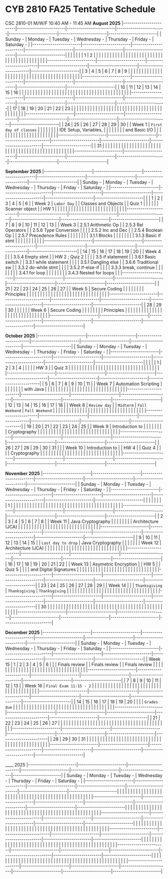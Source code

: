 # CYB 2810 FA25 Tentative Schedule
CSC 2810-01 M/W/F 10:40 AM - 11:45 AM
**August 2025**
|------------------------|------------------------|------------------------|------------------------|------------------------|------------------------|------------------------|
| Sunday               - | Monday               - | Tuesday              - | Wednesday            - | Thursday             - | Friday               - | Saturday             - |
|------------------------|------------------------|------------------------|------------------------|------------------------|------------------------|------------------------|
|                        |                        |                        |                        |                        |                      1 |                      2 |
|                        |                        |                        |                        |                        |                        |                        |
|                        |                        |                        |                        |                        |                        |                        |
|                        |                        |                        |                        |                        |                        |                        |
|                        |                        |                        |                        |                        |                        |                        |
|                        |                        |                        |                        |                        |                        |                        |
|------------------------|------------------------|------------------------|------------------------|------------------------|------------------------|------------------------|
| 3                      | 4                      |                      5 |                      6 |                      7 |                      8 |                      9 |
|                        |                        |                        |                        |                        |                        |                        |
|                        |                        |                        |                        |                        |                        |                        |
|                        |                        |                        |                        |                        |                        |                        |
|                        |                        |                        |                        |                        |                        |                        |
|                        |                        |                        |                        |                        |                        |                        |
|------------------------|------------------------|------------------------|------------------------|------------------------|------------------------|------------------------|
| 10                     | 11                     |                     12 |                     13 |                     14 |                     15 |                     16 |
|                        |                        |                        |                        |                        |                        |                        |
|                        |                        |                        |                        |                        |                        |                        |
|                        |                        |                        |                        |                        |                        |                        |
|                        |                        |                        |                        |                        |                        |                        |
|                        |                        |                        |                        |                        |                        |                        |
|------------------------|------------------------|------------------------|------------------------|------------------------|------------------------|------------------------|
| 17                     | 18                     |                     19 |                     20 |                     21 |                     22 |                     23 |
|                        |                        |                        |                        |                        |                        |                        |
|                        |                        |                        |                        |                        |                        |                        |
|                        |                        |                        |                        |                        |                        |                        |
|                        |                        |                        |                        |                        |                        |                        |
|                        |                        |                        |                        |                        |                        |                        |
|------------------------|------------------------|------------------------|------------------------|------------------------|------------------------|------------------------|
| 24                     | 25                     |                     26 |                     27 |                     28 |                     29 |                     30 |
| Week 1                 | `First day of classes` |                        |                        |                        |                        |                        |
|                        | IDE Setup, Variables,  |                        |                        |                        |                        |                        |
|                        | and Basic I/O          |                        |                        |                        |                        |                        |
|                        |                        |                        |                        |                        |                        |                        |
|                        |                        |                        |                        |                        |                        |                        |
|------------------------|------------------------|------------------------|------------------------|------------------------|------------------------|------------------------|
| 31                     |                        |                        |                        |                        |                        |                        |
|                        |                        |                        |                        |                        |                        |                        |
|                        |                        |                        |                        |                        |                        |                        |
|                        |                        |                        |                        |                        |                        |                        |
|                        |                        |                        |                        |                        |                        |                        |
|                        |                        |                        |                        |                        |                        |                        |
|------------------------|------------------------|------------------------|------------------------|------------------------|------------------------|------------------------|

**September 2025**
|------------------------|------------------------|------------------------|------------------------|------------------------|------------------------|------------------------|
| Sunday               - | Monday               - | Tuesday              - | Wednesday            - | Thursday             - | Friday               - | Saturday             - |
|------------------------|------------------------|------------------------|------------------------|------------------------|------------------------|------------------------|
|                        | 1                      |                      2 | 3                      |                      4 | 5                      |                      6 |
| Week 2                 | `Labor Day`            |                        | Classes and Objects    |                        | Quiz 1                 |                        |
|                        |                        |                        | Scanner object         |                        | HW 1                   |                        |
|                        |                        |                        |                        |                        |                        |                        |
|                        |                        |                        |                        |                        |                        |                        |
|                        |                        |                        |                        |                        |                        |                        |
|------------------------|------------------------|------------------------|------------------------|------------------------|------------------------|------------------------|
| 7                      | 8                      |                      9 | 10                     |                     11 | 12                     |                     13 |
| Week 3                 | 2.5.1 Arithmetic Op    |                        | 2.5.3 Rel Operators    |                        | 2.5.6 Type Conversion  |                        |
|                        | 2.5.2 Inc and Dec      |                        | 2.5.4 Boolean Op       |                        | 2.5.7 Precedence Rules |                        |
|                        |                        |                        |                        |                        | 3.1.1 Blocks           |                        |
|                        |                        |                        |                        |                        | 3.1.3 Basic if stmt    |                        |
|                        |                        |                        |                        |                        |                        |                        |
|------------------------|------------------------|------------------------|------------------------|------------------------|------------------------|------------------------|
| 14                     | 15                     |                     16 | 17                     |                     18 | 19                     |                     20 |
| Week 4                 |                        |                        | 3.5.4 Empty stmt       |                        | HW 2 ; Quiz 2          |                        |
|                        | 3.5 if statement       |                        | 3.6.1 Basic switch     |                        | 3.3.1 while statement  |                        |
|                        | 3.5.1 Dangling else    |                        | 3.6.6 Traditional sw   |                        | 3.3.2 do-while stmt    |                        |
|                        | 3.5.2 if-else-if       |                        |                        |                        | 3.3.3 break, continue  |                        |
|                        |                        |                        |                        |                        | 3.4.1 for loop         |                        |
|                        |                        |                        |                        |                        | 3.4.3 Nested for loops |                        |
|------------------------|------------------------|------------------------|------------------------|------------------------|------------------------|------------------------|
| 21                     | 22                     |                     23 | 24                     |                     25 | 26                     |                     27 |
| Week 5                 | Secure Coding          |                        |                        |                        |                        |                        |
|                        | Principles             |                        |                        |                        |                        |                        |
|                        |                        |                        |                        |                        |                        |                        |
|                        |                        |                        |                        |                        |                        |                        |
|                        |                        |                        |                        |                        |                        |                        |
|------------------------|------------------------|------------------------|------------------------|------------------------|------------------------|------------------------|
| 28                     | 29                     |                     30 |                        |                        |                        |                        |
| Week 6                 | Secure Coding          |                        |                        |                        |                        |                        |
|                        | Principles             |                        |                        |                        |                        |                        |
|                        |                        |                        |                        |                        |                        |                        |
|                        |                        |                        |                        |                        |                        |                        |
|                        |                        |                        |                        |                        |                        |                        |
|------------------------|------------------------|------------------------|------------------------|------------------------|------------------------|------------------------|

**October 2025**
|------------------------|------------------------|------------------------|------------------------|------------------------|------------------------|------------------------|
| Sunday               - | Monday               - | Tuesday              - | Wednesday            - | Thursday             - | Friday               - | Saturday             - |
|------------------------|------------------------|------------------------|------------------------|------------------------|------------------------|------------------------|
|                        |                        |                        | 1                      | 2                      | 3                      |                      4 |
|                        |                        |                        | HW 3                   |                        | Quiz 3                 |                        |
|                        |                        |                        |                        |                        |                        |                        |
|                        |                        |                        |                        |                        |                        |                        |
|                        |                        |                        |                        |                        |                        |                        |
|                        |                        |                        |                        |                        |                        |                        |
|------------------------|------------------------|------------------------|------------------------|------------------------|------------------------|------------------------|
| 5                      | 6                      |                      7 | 8                      | 9                      | 10                     |                     11 |
| Week 7                 | Automation Scripting   |                        |                        |                        |                        |                        |
|                        | with Java              |                        |                        |                        |                        |                        |
|                        |                        |                        |                        |                        |                        |                        |
|                        |                        |                        |                        |                        |                        |                        |
|                        |                        |                        |                        |                        |                        |                        |
|------------------------|------------------------|------------------------|------------------------|------------------------|------------------------|------------------------|
| 12                     | 13                     |                     14 | 15                     | 16                     | 17                     |                     18 |
| Week 8                 | `Review day`           |                        | `Midterm`              | `Fall Weekend`         | `Fall Weekend`         |                        |
|                        |                        |                        |                        |                        |                        |                        |
|                        |                        |                        |                        |                        |                        |                        |
|                        |                        |                        |                        |                        |                        |                        |
|                        |                        |                        |                        |                        |                        |                        |
|------------------------|------------------------|------------------------|------------------------|------------------------|------------------------|------------------------|
| 19                     | 20                     |                     21 | 22                     | 23                     | 24                     |                     25 |
| Week 9                 | Introduction to        |                        |                        |                        |                        |                        |
|                        | Cryptography           |                        |                        |                        |                        |                        |
|                        |                        |                        |                        |                        |                        |                        |
|                        |                        |                        |                        |                        |                        |                        |
|                        |                        |                        |                        |                        |                        |                        |
|------------------------|------------------------|------------------------|------------------------|------------------------|------------------------|------------------------|
| 26                     | 27                     |                     28 | 29                     | 30                     | 31                     |                        |
| Week 10                | Introduction to        |                        | HW 4                   |                        | Quiz 4                 |                        |
|                        | Cryptography           |                        |                        |                        |                        |                        |
|                        |                        |                        |                        |                        |                        |                        |
|                        |                        |                        |                        |                        |                        |                        |
|                        |                        |                        |                        |                        |                        |                        |
|------------------------|------------------------|------------------------|------------------------|------------------------|------------------------|------------------------|

**November 2025**
|------------------------|------------------------|------------------------|------------------------|------------------------|------------------------|------------------------|
| Sunday               - | Monday               - | Tuesday              - | Wednesday            - | Thursday             - | Friday               - | Saturday             - |
|------------------------|------------------------|------------------------|------------------------|------------------------|------------------------|------------------------|
|                        |                        |                        |                        |                        |                        |                      1 |
|                        |                        |                        |                        |                        |                        |                        |
|                        |                        |                        |                        |                        |                        |                        |
|                        |                        |                        |                        |                        |                        |                        |
|                        |                        |                        |                        |                        |                        |                        |
|                        |                        |                        |                        |                        |                        |                        |
|------------------------|------------------------|------------------------|------------------------|------------------------|------------------------|------------------------|
| 2                      | 3                      |                      4 | 5                      | 6                      | 7                      |                      8 |
| Week 11                | Java Cryptography      |                        |                        |                        |                        |                        |
|                        | Architecture (JCA)     |                        |                        |                        |                        |                        |
|                        |                        |                        |                        |                        |                        |                        |
|                        |                        |                        |                        |                        |                        |                        |
|                        |                        |                        |                        |                        |                        |                        |
|------------------------|------------------------|------------------------|------------------------|------------------------|------------------------|------------------------|
| 9                      | 10                     |                     11 | 12                     | 13                     | 14                     |                     15 |
| `Last day to drop`     | Java Cryptography      |                        |                        |                        |                        |                        |
| Week 12                | Architecture (JCA)     |                        |                        |                        |                        |                        |
|                        |                        |                        |                        |                        |                        |                        |
|                        |                        |                        |                        |                        |                        |                        |
|                        |                        |                        |                        |                        |                        |                        |
|------------------------|------------------------|------------------------|------------------------|------------------------|------------------------|------------------------|
| 16                     | 17                     |                     18 | 19                     | 20                     | 21                     |                     22 |
| Week 13                | Asymetric Encryption   |                        | HW 5                   |                        | Quiz 5                 |                        |
|                        | and Digital Signatures |                        |                        |                        |                        |                        |
|                        |                        |                        |                        |                        |                        |                        |
|                        |                        |                        |                        |                        |                        |                        |
|                        |                        |                        |                        |                        |                        |                        |
|------------------------|------------------------|------------------------|------------------------|------------------------|------------------------|------------------------|
| 23                     | 24                     |                     25 | 26                     | 27                     | 28                     |                     29 |
| Week 14                |                        |                        | `Thanksgiving`         | `Thanksgiving`         | `Thanksgiving`         |                        |
|                        |                        |                        |                        |                        |                        |                        |
|                        |                        |                        |                        |                        |                        |                        |
|                        |                        |                        |                        |                        |                        |                        |
|                        |                        |                        |                        |                        |                        |                        |
|------------------------|------------------------|------------------------|------------------------|------------------------|------------------------|------------------------|
| 30                     |                        |                        |                        |                        |                        |                        |
|                        |                        |                        |                        |                        |                        |                        |
|                        |                        |                        |                        |                        |                        |                        |
|                        |                        |                        |                        |                        |                        |                        |
|                        |                        |                        |                        |                        |                        |                        |
|                        |                        |                        |                        |                        |                        |                        |
|------------------------|------------------------|------------------------|------------------------|------------------------|------------------------|------------------------|

**December 2025**
|------------------------|------------------------|------------------------|------------------------|------------------------|------------------------|------------------------|
| Sunday               - | Monday               - | Tuesday              - | Wednesday            - | Thursday             - | Friday               - | Saturday             - |
|------------------------|------------------------|------------------------|------------------------|------------------------|------------------------|------------------------|
| Week 15                | 1                      | 2                      | 3                      |                      4 | 5                      |                      6 |
|                        | Finals review          |                        | Finals review          |                        | Finals review          |                        |
|                        |                        |                        |                        |                        |                        |                        |
|                        |                        |                        |                        |                        |                        |                        |
|                        |                        |                        |                        |                        |                        |                        |
|                        |                        |                        |                        |                        |                        |                        |
|------------------------|------------------------|------------------------|------------------------|------------------------|------------------------|------------------------|
| 7                      | 8                      | 9                      | 10                     |                     11 | 12                     |                     13 |
| Week 16                | `Final Exam 11:15 - 2` |                        |                        |                        |                        |                        |
|                        |                        |                        |                        |                        |                        |                        |
|                        |                        |                        |                        |                        |                        |                        |
|                        |                        |                        |                        |                        |                        |                        |
|                        |                        |                        |                        |                        |                        |                        |
|------------------------|------------------------|------------------------|------------------------|------------------------|------------------------|------------------------|
| 14                     | 15                     | 16                     | 17                     |                     18 | 19                     |                     20 |
|                        |                        | `Grades due`           |                        |                        |                        |                        |
|                        |                        |                        |                        |                        |                        |                        |
|                        |                        |                        |                        |                        |                        |                        |
|                        |                        |                        |                        |                        |                        |                        |
|                        |                        |                        |                        |                        |                        |                        |
|------------------------|------------------------|------------------------|------------------------|------------------------|------------------------|------------------------|
| 21                     | 22                     | 23                     | 24                     |                     25 | 26                     |                     27 |
|                        |                        |                        |                        |                        |                        |                        |
|                        |                        |                        |                        |                        |                        |                        |
|                        |                        |                        |                        |                        |                        |                        |
|                        |                        |                        |                        |                        |                        |                        |
|                        |                        |                        |                        |                        |                        |                        |
|------------------------|------------------------|------------------------|------------------------|------------------------|------------------------|------------------------|
| 28                     | 29                     | 30                     | 31                     |                        |                        |                        |
|                        |                        |                        |                        |                        |                        |                        |
|                        |                        |                        |                        |                        |                        |                        |
|                        |                        |                        |                        |                        |                        |                        |
|                        |                        |                        |                        |                        |                        |                        |
|                        |                        |                        |                        |                        |                        |                        |
|------------------------|------------------------|------------------------|------------------------|------------------------|------------------------|------------------------|

____ 2025
|------------------------|------------------------|------------------------|------------------------|------------------------|------------------------|------------------------|
| Sunday               - | Monday               - | Tuesday              - | Wednesday            - | Thursday             - | Friday               - | Saturday             - |
|------------------------|------------------------|------------------------|------------------------|------------------------|------------------------|------------------------|
|                        |                        |                        |                        |                        |                        |                        |
|                        |                        |                        |                        |                        |                        |                        |
|                        |                        |                        |                        |                        |                        |                        |
|                        |                        |                        |                        |                        |                        |                        |
|                        |                        |                        |                        |                        |                        |                        |
|                        |                        |                        |                        |                        |                        |                        |
|------------------------|------------------------|------------------------|------------------------|------------------------|------------------------|------------------------|
|                        |                        |                        |                        |                        |                        |                        |
|                        |                        |                        |                        |                        |                        |                        |
|                        |                        |                        |                        |                        |                        |                        |
|                        |                        |                        |                        |                        |                        |                        |
|                        |                        |                        |                        |                        |                        |                        |
|                        |                        |                        |                        |                        |                        |                        |
|------------------------|------------------------|------------------------|------------------------|------------------------|------------------------|------------------------|
|                        |                        |                        |                        |                        |                        |                        |
|                        |                        |                        |                        |                        |                        |                        |
|                        |                        |                        |                        |                        |                        |                        |
|                        |                        |                        |                        |                        |                        |                        |
|                        |                        |                        |                        |                        |                        |                        |
|                        |                        |                        |                        |                        |                        |                        |
|------------------------|------------------------|------------------------|------------------------|------------------------|------------------------|------------------------|
|                        |                        |                        |                        |                        |                        |                        |
|                        |                        |                        |                        |                        |                        |                        |
|                        |                        |                        |                        |                        |                        |                        |
|                        |                        |                        |                        |                        |                        |                        |
|                        |                        |                        |                        |                        |                        |                        |
|                        |                        |                        |                        |                        |                        |                        |
|------------------------|------------------------|------------------------|------------------------|------------------------|------------------------|------------------------|
|                        |                        |                        |                        |                        |                        |                        |
|                        |                        |                        |                        |                        |                        |                        |
|                        |                        |                        |                        |                        |                        |                        |
|                        |                        |                        |                        |                        |                        |                        |
|                        |                        |                        |                        |                        |                        |                        |
|                        |                        |                        |                        |                        |                        |                        |
|------------------------|------------------------|------------------------|------------------------|------------------------|------------------------|------------------------|


